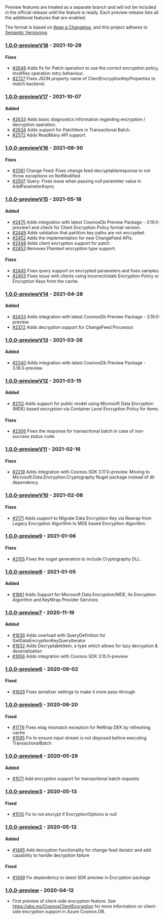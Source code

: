 Preview features are treated as a separate branch and will not be included in the official release until the feature is ready. Each preview release lists all the additional features that are enabled.

The format is based on [Keep a Changelog](https://keepachangelog.com/en/1.0.0/),
and this project adheres to [Semantic Versioning](https://semver.org/spec/v2.0.0.html).

### <a name="1.0.0-previewV18"/> [1.0.0-previewV18](https://www.nuget.org/packages/Microsoft.Azure.Cosmos.Encryption/1.0.0-previewV18) - 2021-10-28

#### Fixes 
- [#2648](https://github.com/Azure/azure-cosmos-dotnet-v3/pull/2648) Adds fix for Patch operation to use the correct encryption policy, modifies operation retry behaviour.
- [#2727](https://github.com/Azure/azure-cosmos-dotnet-v3/pull/2727) Fixes JSON property name of ClientEncryptionKeyProperties to match backend.

### <a name="1.0.0-previewV17"/> [1.0.0-previewV17](https://www.nuget.org/packages/Microsoft.Azure.Cosmos.Encryption/1.0.0-previewV17) - 2021-10-07

#### Added 
- [#2633](https://github.com/Azure/azure-cosmos-dotnet-v3/pull/2633) Adds basic diagnostics information regarding encryption / decryption operation.
- [#2634](https://github.com/Azure/azure-cosmos-dotnet-v3/pull/2634) Adds support for PatchItem in Transactional Batch.
- [#2572](https://github.com/Azure/azure-cosmos-dotnet-v3/pull/2572) Adds ReadMany API support.

### <a name="1.0.0-previewV16"/> [1.0.0-previewV16](https://www.nuget.org/packages/Microsoft.Azure.Cosmos.Encryption/1.0.0-previewV16) - 2021-08-30

#### Fixes 
- [#2581](https://github.com/Azure/azure-cosmos-dotnet-v3/pull/2581) Change Feed: Fixes change feed decryptableresponse to not throw exceptions on NotModified
- [#2507](https://github.com/Azure/azure-cosmos-dotnet-v3/pull/2507) Query: Fixes issue when passing null parameter value in AddParameterAsync

### <a name="1.0.0-previewV15"/> [1.0.0-previewV15](https://www.nuget.org/packages/Microsoft.Azure.Cosmos.Encryption/1.0.0-previewV15) - 2021-05-18

#### Added 
- [#2475](https://github.com/Azure/azure-cosmos-dotnet-v3/pull/2475) Adds integration with latest CosmosDb Preview Package - 3.19.0-preview1 and check for Client Encryption Policy format version.
- [#2449](https://github.com/Azure/azure-cosmos-dotnet-v3/pull/2449) Adds validation that partition key paths are not encrypted.
- [#2452](https://github.com/Azure/azure-cosmos-dotnet-v3/pull/2452) Adds the implementation for new ChangeFeed APIs.
- [#2448](https://github.com/Azure/azure-cosmos-dotnet-v3/pull/2448) Adds client encryption support for patch.
- [#2453](https://github.com/Azure/azure-cosmos-dotnet-v3/pull/2453) Removes Plaintext encryption type support.

#### Fixes 
- [#2445](https://github.com/Azure/azure-cosmos-dotnet-v3/pull/2445) Fixes query support on encrypted parameters and fixes samples.
- [#2403](https://github.com/Azure/azure-cosmos-dotnet-v3/pull/2403) Fixes issue with clients using incorrect/stale Encryption Policy or Encryption Keys from the cache.

### <a name="1.0.0-previewV14"/> [1.0.0-previewV14](https://www.nuget.org/packages/Microsoft.Azure.Cosmos.Encryption/1.0.0-previewV14) - 2021-04-28

#### Added 
- [#2433](https://github.com/Azure/azure-cosmos-dotnet-v3/pull/2433) Adds integration with latest CosmosDb Preview Package - 3.19.0-preview.
- [#2372](https://github.com/Azure/azure-cosmos-dotnet-v3/pull/2372) Adds decryption support for ChangeFeed Processor.

### <a name="1.0.0-previewV13"/> [1.0.0-previewV13](https://www.nuget.org/packages/Microsoft.Azure.Cosmos.Encryption/1.0.0-previewV13) - 2021-03-26

#### Added 
- [#2340](https://github.com/Azure/azure-cosmos-dotnet-v3/pull/2340) Adds integration with latest CosmosDb Preview Package - 3.18.0-preview.

### <a name="1.0.0-previewV12"/> [1.0.0-previewV12](https://www.nuget.org/packages/Microsoft.Azure.Cosmos.Encryption/1.0.0-previewV12) - 2021-03-15

#### Added 
- [#2112](https://github.com/Azure/azure-cosmos-dotnet-v3/pull/2112) Adds support for public model using Microsoft Data Encryption (MDE) based encryption via Container Level Encryption Policy for items.

#### Fixes 
- [#2306](https://github.com/Azure/azure-cosmos-dotnet-v3/pull/2306) Fixes the response for transactional batch in case of non-success status code.


### <a name="1.0.0-previewV11"/> [1.0.0-previewV11](https://www.nuget.org/packages/Microsoft.Azure.Cosmos.Encryption/1.0.0-previewV11) - 2021-02-16

#### Fixes 
- [#2219](https://github.com/Azure/azure-cosmos-dotnet-v3/pull/2219) Adds integration with Cosmos SDK 3.17.0-preview. Moving to Microsoft.Data.Encryption.Cryptography Nuget package instead of dll dependency.

### <a name="1.0.0-previewV10"/> [1.0.0-previewV10](https://www.nuget.org/packages/Microsoft.Azure.Cosmos.Encryption/1.0.0-previewV10) - 2021-02-08

#### Fixes 
- [#2171](https://github.com/Azure/azure-cosmos-dotnet-v3/pull/2171) Adds support to Migrate Data Encryption Key via Rewrap from Legacy Encryption Algorithm to MDE based Encryption Algorithm.

### <a name="1.0.0-preview9"/> [1.0.0-preview9](https://www.nuget.org/packages/Microsoft.Azure.Cosmos.Encryption/1.0.0-preview9) - 2021-01-06

#### Fixes 
- [#2105](https://github.com/Azure/azure-cosmos-dotnet-v3/pull/2105) Fixes the nuget generation to include Cryptography DLL.

### <a name="1.0.0-preview8"/> [1.0.0-preview8](https://www.nuget.org/packages/Microsoft.Azure.Cosmos.Encryption/1.0.0-preview8) - 2021-01-05

#### Added 
- [#1861](https://github.com/Azure/azure-cosmos-dotnet-v3/pull/1861) Adds Support for Microsoft Data Encryption/MDE, its Encryption Algorithm and KeyWrap Provider Services.


### <a name="1.0.0-preview7"/> [1.0.0-preview7](https://www.nuget.org/packages/Microsoft.Azure.Cosmos.Encryption/1.0.0-preview7) - 2020-11-19

#### Added 
- [#1836](https://github.com/Azure/azure-cosmos-dotnet-v3/pull/1836) Adds overload with QueryDefinition for GetDataEncryptionKeyQueryIterator
- [#1832](https://github.com/Azure/azure-cosmos-dotnet-v3/pull/1832) Adds DecryptableItem, a type which allows for lazy decryption & deserialization
- [#1956](https://github.com/Azure/azure-cosmos-dotnet-v3/pull/1956) Adds integration with Cosmos SDK 3.15.0-preview


### <a name="1.0.0-preview6"/> [1.0.0-preview6](https://www.nuget.org/packages/Microsoft.Azure.Cosmos.Encryption/1.0.0-preview6) - 2020-09-02

#### Fixed
- [#1829](https://github.com/Azure/azure-cosmos-dotnet-v3/pull/1829) Fixes serializer settings to make it more pass-through

### <a name="1.0.0-preview5"/> [1.0.0-preview5](https://www.nuget.org/packages/Microsoft.Azure.Cosmos.Encryption/1.0.0-preview5) - 2020-08-20

#### Fixed
- [#1776](https://github.com/Azure/azure-cosmos-dotnet-v3/pull/1776) Fixes etag mismatch exception for ReWrap DEK by refreshing cache
- [#1595](https://github.com/Azure/azure-cosmos-dotnet-v3/pull/1595) Fix to ensure input stream is not disposed before executing TransactionalBatch


### <a name="1.0.0-preview4"/> [1.0.0-preview4](https://www.nuget.org/packages/Microsoft.Azure.Cosmos.Encryption/1.0.0-preview4) - 2020-05-29

#### Added 
- [#1571](https://github.com/Azure/azure-cosmos-dotnet-v3/pull/1571) Add encryption support for transactional batch requests


### <a name="1.0.0-preview3"/> [1.0.0-preview3](https://www.nuget.org/packages/Microsoft.Azure.Cosmos.Encryption/1.0.0-preview3) - 2020-05-13

#### Fixed
- [#1510](https://github.com/Azure/azure-cosmos-dotnet-v3/pull/1510) Fix to not encrypt if EncryptionOptions is null


### <a name="1.0.0-preview2"/> [1.0.0-preview2](https://www.nuget.org/packages/Microsoft.Azure.Cosmos.Encryption/1.0.0-preview2) - 2020-05-12

#### Added
- [#1465](https://github.com/Azure/azure-cosmos-dotnet-v3/pull/1465) Add decryption functionality for change feed iterator and add capability to handle decryption failure

#### Fixed
- [#1499](https://github.com/Azure/azure-cosmos-dotnet-v3/pull/1499) Fix dependency to latest SDK preview in Encryption package


### <a name="1.0.0-preview"/> [1.0.0-preview](https://www.nuget.org/packages/Microsoft.Azure.Cosmos.Encryption/1.0.0-preview) - 2020-04-12
- First preview of client-side encryption feature. See https://aka.ms/CosmosClientEncryption for more information on client-side encryption support in Azure Cosmos DB.